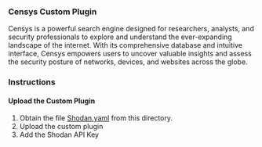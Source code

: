 ### Censys Custom Plugin

Censys is a powerful search engine designed for researchers, analysts, and security professionals to explore and understand the ever-expanding landscape of the internet. With its comprehensive database and intuitive interface, Censys empowers users to uncover valuable insights and assess the security posture of networks, devices, and websites across the globe.

### Instructions
#### Upload the Custom Plugin

1. Obtain the file [Shodan.yaml](https://github.com/Azure/Copilot-For-Security/blob/main/Plugins/Community%20Based%20Plugins/Shodan/Shodan.yaml) from this directory.
2. Upload the custom plugin
3. Add the Shodan API Key
